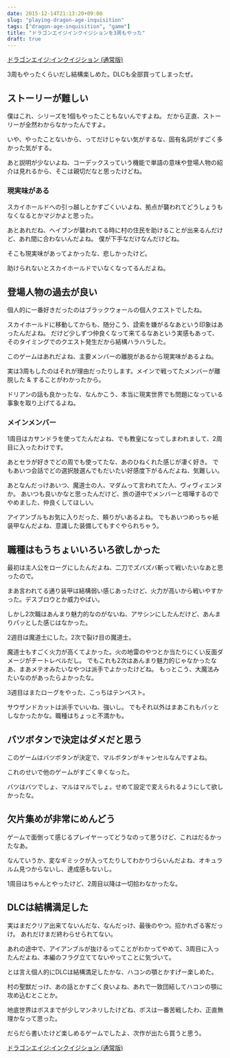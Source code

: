 ```yaml
---
date: 2015-12-14T21:13:20+09:00
slug: "playing-dragon-age-inquisition"
tags: ["dragon-age-inquisition", "game"]
title: "ドラゴンエイジインクイジションを3周もやった"
draft: true
---
```


<a rel="nofollow" href="http://www.amazon.co.jp/gp/product/B00JRUJIPW/ref=as_li_qf_sp_asin_tl?ie=UTF8&camp=247&creative=1211&creativeASIN=B00JRUJIPW&linkCode=as2&tag=unresolved-22">ドラゴンエイジ:インクイジション (通常版)</a><img src="http://ir-jp.amazon-adsystem.com/e/ir?t=unresolved-22&l=as2&o=9&a=B00JRUJIPW" width="1" height="1" border="0" alt="" style="border:none !important; margin:0px !important;display: none;" />

3周もやったくらいだし結構楽しめた。DLCも全部買ってしまったぜ。

## ストーリーが難しい

僕はこれ、シリーズを1個もやったこともないんですよね。
だから正直、ストーリーが全然わからなかったんですよ。

いや、やったことないから、ってだけじゃない気がするな、固有名詞がすごく多かった気がする。

あと説明が少ないよね、コーデックスっていう機能で単語の意味や登場人物の紹介は見れるから、そこは親切だなと思ったけどね。

### 現実味がある

スカイホールドへの引っ越しとかすごくいいよね、拠点が襲われてどうしょうもなくなるとかマジかよと思った。

あとあれだね、ヘイブンが襲われてる時に村の住民を助けることが出来るんだけど、あれ間に合わないんだよね。
僕が下手なだけなんだけどね。

そこも現実味があってよかったな、悲しかったけど。

助けられないとスカイホールドでいなくなってるんだよね。

## 登場人物の過去が良い

個人的に一番好きだったのはブラックウォールの個人クエストでしたね。

スカイホールドに移動してからも、随分こう、詮索を嫌がるなあという印象はあったんだよね。
だけど少しずつ仲良くなって来てるなあという実感もあって、そのタイミングでのクエスト発生だから結構ハラハラした。

このゲームはあれだよね、主要メンバーの離脱があるから現実味があるよね。

実は3周もしたのはそれが理由だったりします。メインで戦ってたメンバーが離脱した & することがわかったから。

ドリアンの話も良かったな、なんかこう、本当に現実世界でも問題になっている事象を取り上げてるよね。

### メインメンバー

1周目はカサンドラを使ってたんだよね、でも教皇になってしまわれまして、2周目に入ったわけです。

あとセラが好きでどの周でも使ってたな、あのひねくれた感じが凄く好き。
でもあいつ会話でどの選択肢選んでもだいたい好感度下がるんだよね、気難しい。

あとなんだっけあいつ、魔道士の人、マダムって言われてた人、ヴィヴィエンヌか。
あいつも良いかなと思ったんだけど、旅の道中でメンバーと喧嘩するのでやめました、仲良くしてほしい。

アイアンブルもお気に入りだった、頼りがいあるよね。
でもあいつめっちゃ紙装甲なんだよね、意識した装備してもすぐやられちゃう。

## 職種はもうちょいいろいろ欲しかった

最初は主人公をローグにしたんだよね、二刀でズバズバ斬って戦いたいなあと思ったので。

まあ言われてる通り装甲は結構弱い感じあったけど、火力が高いから戦いやすかった。デスブロウとか威力やばい。

しかし2次職はあんまり魅力的なのがないね、アサシンにしたんだけど、あんまりパッとした感じはなかった。

2週目は魔道士にした。2次で裂け目の魔道士。

魔道士もすごく火力が高くてよかった。火の地雷のやつとか当たりにくい反面ダメージがチートレベルだし。
でもこれも2次はあんまり魅力的じゃなかったなあ、まあメテオみたいなやつは派手でよかったけどね。
もっとこう、大魔法みたいなのがあったらよかったな。

3週目はまたローグをやった、こっちはテンペスト。

サウザンドカットは派手でいいね、強いし。
でもそれ以外はまあこれもパッとしなかったかな。職種はちょっと不満かも。

## バツボタンで決定はダメだと思う

このゲームはバツボタンが決定で、マルボタンがキャンセルなんですよね。

これのせいで他のゲームがすごく辛くなった。

バツはバツでしょ、マルはマルでしょ。せめて設定で変えられるようにして欲しかったな。

## 欠片集めが非常にめんどう

ゲームで面倒って感じるプレイヤーってどうなのって思うけど、これはだるかったなあ。

なんていうか、変なギミックが入ってたりしてわかりづらいんだよね、オキュラルム見つからないし、達成感もないし。

1周目はちゃんとやったけど、2周目以降は一切拾わなかったな。

## DLCは結構満足した

実はまだクリア出来てないんだな、なんだっけ、最後のやつ。招かれざる客だっけ。
あれだけまだ終わらせられてない。

あれの途中で、アイアンブルが抜けるってことがわかってやめて、3周目に入ったんだよね、本編のフラグ立ててないやってことに気づいて。

とは言え個人的にDLCは結構満足したかな、ハコンの顎とかすげー楽しめた。

村の聖獣だっけ、あの話とかすごく良いよね、あれで一致団結してハコンの顎に攻め込むとことか。

地底世界はボスまでが少しマンネリしたけどね、ボスは一番苦戦したわ、正直無理かなって思った。

だらだら書いたけど楽しめるゲームでしたよ、次作が出たら買うと思う。

<a rel="nofollow" href="http://www.amazon.co.jp/gp/product/B00JRUJIPW/ref=as_li_qf_sp_asin_tl?ie=UTF8&camp=247&creative=1211&creativeASIN=B00JRUJIPW&linkCode=as2&tag=unresolved-22">ドラゴンエイジ:インクイジション (通常版)</a><img src="http://ir-jp.amazon-adsystem.com/e/ir?t=unresolved-22&l=as2&o=9&a=B00JRUJIPW" width="1" height="1" border="0" alt="" style="border:none !important; margin:0px !important;display: none;" />

